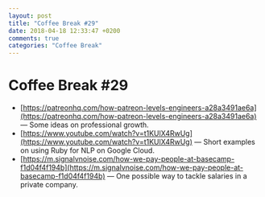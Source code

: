 ```yaml
---
layout: post
title: "Coffee Break #29"
date: 2018-04-18 12:33:47 +0200
comments: true
categories: "Coffee Break"
---
```


# Coffee Break #29

- [https://patreonhq.com/how-patreon-levels-engineers-a28a3491ae6a](https://patreonhq.com/how-patreon-levels-engineers-a28a3491ae6a) &mdash; Some ideas on professional growth.
- [https://www.youtube.com/watch?v=t1KUlX4RwUg](https://www.youtube.com/watch?v=t1KUlX4RwUg) &mdash; Short examples on using Ruby for NLP on Google Cloud.
- [https://m.signalvnoise.com/how-we-pay-people-at-basecamp-f1d04f4f194b](https://m.signalvnoise.com/how-we-pay-people-at-basecamp-f1d04f4f194b) &mdash; One possible way to tackle salaries in a private company.
